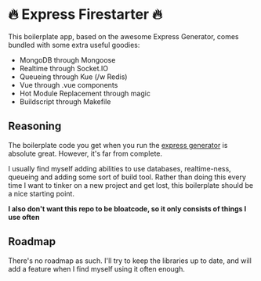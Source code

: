 # 🔥 Express Firestarter 🔥

This boilerplate app, based on the awesome Express Generator, comes bundled with some extra useful goodies:

- MongoDB through Mongoose
- Realtime through Socket.IO
- Queueing through Kue (/w Redis)
- Vue through .vue components
- Hot Module Replacement through magic
- Buildscript through Makefile

## Reasoning

The boilerplate code you get when you run the [express generator](https://expressjs.com/en/starter/generator.html) is absolute great. However, it's far from complete.

I usually find myself adding abilities to use databases, realtime-ness, queueing and adding some sort of build tool. Rather than doing this every time I want to tinker on a new project and get lost, this boilerplate should be a nice starting point.

**I also don't want this repo to be bloatcode, so it only consists of things I use often**

## Roadmap

There's no roadmap as such. I'll try to keep the libraries up to date, and will add a feature when I find myself using it often enough.